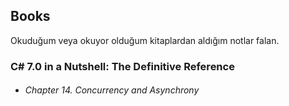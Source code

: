 ## Books

Okuduğum veya okuyor olduğum kitaplardan aldığım notlar falan.

### C# 7.0 in a Nutshell: The Definitive Reference
- ###### Chapter 14. Concurrency and Asynchrony
